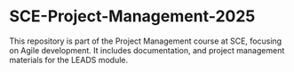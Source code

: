 # SCE-Project-Management-2025
This repository is part of the Project Management course at SCE, focusing on Agile development. It includes documentation, and project management materials for the LEADS module.
